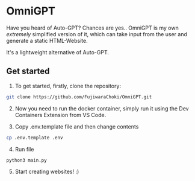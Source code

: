 # OmniGPT

Have you heard of Auto-GPT? Chances are yes..
OmniGPT is my own *extremely* simplified version of it, which can
take input from the user and generate a static HTML-Website.

It's a lightweight alternative of Auto-GPT.

## Get started

1. To get started, firstly, clone the repository:

```bash
git clone https://github.com/FujiwaraChoki/OmniGPT.git
```

2. Now you need to run the docker container, simply run it using the Dev Containers Extension from VS Code.

3. Copy .env.template file and then change contents
```bash
cp .env.template .env
```

4. Run file
```bash
python3 main.py
```

5. Start creating websites! :)